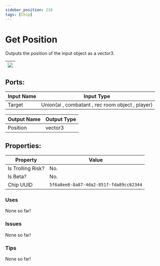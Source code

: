 ```yaml
---
sidebar_position: 210
tags: [Chip]
---
```


# Get Position


Outputs the position of the input object as a vector3.

| ![](https://images-ext-2.discordapp.net/external/MPmIaQzlEPmgGWlgi-WxBBXt0Bjv_zWPkg1y1f_sy3s/https/www.recroomcircuits.com/image/circuit/absolute-value?width=206&height=108) |
|-----|

## Ports:

| Input Name | Input Type |
|-----------|-----------|
| Target | Union(ai , combatant , rec room object , player) |

| Output Name | Output Type |
|-----------|-----------|
| Position | vector3 |

## Properties:

| Property  | Value |
|-------------------|-----------|
| Is Trolling Risk? | No. |
| Is Beta? | No. |
| Chip UUID | `5f6a8ee8-8a87-4da2-851f-fda89cc62344` |

### Uses
None so far!

### Issues
None so far!

### Tips
None so far!
